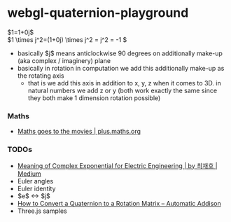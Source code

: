 webgl-quaternion-playground
===========================
\$1=1+0j$  
\$1 \times j^2=(1+0j) \times j^2 = j^2 = -1 $  
- basically \$j$  means anticlockwise 90 degrees on additionally make-up (aka complex / imaginery) plane
- basically in rotation in computation we add this additionally make-up as the rotating axis
  - that is we add this axis in addition to x, y, z when it comes to 3D. in natural numbers we add z or y (both work exactly the same since they both make 1 dimension rotation possible)
### Maths
- [Maths goes to the movies | plus.maths.org](https://plus.maths.org/content/maths-goes-movies)

### TODOs
- [Meaning of Complex Exponential for Electric Engineering | by 최재호 | Medium](https://medium.com/@theorose49/meaning-of-complex-exponential-for-electric-engineering-68de0625603f)
- Euler angles
- Euler identity
- \$e$ <-> \$j$  
- [How to Convert a Quaternion to a Rotation Matrix – Automatic Addison](https://automaticaddison.com/how-to-convert-a-quaternion-to-a-rotation-matrix/)
- Three.js samples
